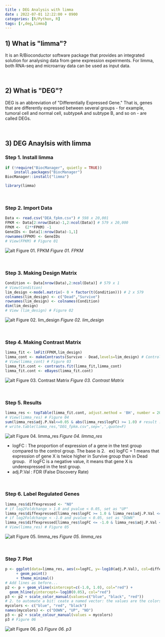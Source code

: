 ```yaml
---
title : DEG Analysis with limma
date : 2022-07-01 12:22:00 + 0900
categories: [R/Python, R]
tags: [r,deg,limma]
---
```


## 1) What is "limma"?

It is an R/Bioconductor software package that provides an integrated solution for analysing data from gene expression expeirments. For limma, both RNA-seq and microarray data can be used as input data. 


&nbsp;&nbsp;&nbsp;&nbsp;
## 2) What is "DEG"?

DEG is an abbreviation of "Differentially Expressed Gene." That is, genes that are differently expressed between several groups - for example, tumoral cell and normal cell, subtypeA and subtype B, and so on - are called DEGs. 


&nbsp;&nbsp;&nbsp;&nbsp;
## 3) DEG Anaylsis with limma

### Step 1. Install limma
```R
if (!require("BiocManager", quietly = TRUE))
    install.packages("BiocManager")
BiocManager::install("limma")

library(limma)
```

&nbsp;
### Step 2. Import Data
```R
Data <- read.csv("DEA_fpkm.csv") # 598 x 20,001
FPKM <- Data[2:nrow(Data)-1,2:ncol(Data)] # 579 x 20,000
FPKM <-  (2**FPKM) -1 
GeneIDs <- Data[1:nrow(Data)-1,1] 
rownames(FPKM) <- GeneIDs 
# View(FPKM) # Figure 01
```
![alt Figure 01. FPKM](/assets/posts/220701_FPKM.jpg)
*Figure 01. FPKM*

&nbsp;
### Step 3. Making Design Matrix
```R
Condition <- Data[nrow(Data),2:ncol(Data)] # 579 x 1
# View(Condition) 
lim_design <-model.matrix(~ 0 + factor(t(Condition))) # 2 x 579
colnames(lim_design) <- c("Dead","Survive")
rownames(lim_design) <- colnames(Condition)
dim(lim_design)
# View (lim_design) # Figure 02
```
![alt Figure 02. lim_design](/assets/posts/220701_limdesign.JPG) 
*Figure 02. lim_design*

&nbsp;
### Step 4. Making Contrast Matrix
```R
limma_fit <- lmFit(FPKM,lim_design)
limma_cont <- makeContrasts(Survive - Dead,levels=lim_design) # Control Group = Dead
# View(limma_cont) # Figure 03
limma_fit.cont <- contrasts.fit(limma_fit,limma_cont)
limma_fit.cont <- eBayes(limma_fit.cont)
```
![alt Figure 03. Contrast Matrix](/assets/posts/220701_contrast_matrix.jpg) 
*Figure 03. Contrast Matrix*

&nbsp;
### Step 5. Results
```R
limma_res <- topTable(limma_fit.cont, adjust.method = 'BH', number = 20000) 
# View(limma_res) # Figure 04
sum(limma_res$adj.P.Val<=0.05 & abs(limma_res$logFC) >= 1.0) # result : 132 
# write.table(limma_res,"DEG_fpkm.csv",sep=',',quote=F)
```
![alt Figure 04. limma_res](/assets/posts/220701_result1.jpg)
*Figure 04. limma_res*

+ logFC : The proportion of expression of a gene in the test group compared to the control group. The base is 2. 
&nbsp;    ex) logFC = 1 means that expression of gene X is twice higher in Survive group than in Dead group.
&nbsp;  	if logFC is a negative value, it means that gene X is underexpressed in the test group. 
+ adj.P.Val : FDR (False Discovery Rate)

&nbsp;
### Step 6. Label Regulated Genes
```R
limma_res$diffexpressed <- "NO"
# if log2Foldchange > 1.0 and pvalue < 0.05, set as "UP" 
limma_res$diffexpressed[limma_res$logFC >= 1.0 & limma_res$adj.P.Val <= 0.05] <- "UP"
# if log2Foldchange < -1.0 and pvalue < 0.05, set as "DOWN"
limma_res$diffexpressed[limma_res$logFC <= -1.0 & limma_res$adj.P.Val <= 0.05] <- "DOWN"
# View(limma_res) # Figure 05
```
![alt Figure 05. limma_res](/assets/posts/220701_result2.jpg)
*Figure 05. limma_res*

&nbsp;
### Step 7. Plot
```R
p <- ggplot(data=limma_res, aes(x=logFC, y=-log10(adj.P.Val), col=diffexpressed)) 
     + geom_point() 
     + theme_minimal()
# Add lines as before...
p2 <- p + geom_vline(xintercept=c(-1.0, 1.0), col="red") +
  geom_hline(yintercept=-log10(0.05), col="red")
p3 <- p2 + scale_color_manual(values=c("blue", "black", "red"))
# 2. to automate a bit: ceate a named vector: the values are the colors to be used, the names are the categories they will be assigned to:
mycolors <- c("blue", "red", "black")
names(mycolors) <- c("DOWN", "UP", "NO")
p3 <- p2 + scale_colour_manual(values = mycolors)
p3 # Figure 06
```
![alt Figure 06. p3](/assets/posts/220701_p3.jpg "Figure 06. p3")
*Figure 06. p3*
